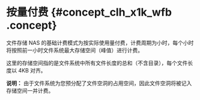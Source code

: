 # 按量付费 {#concept_clh_x1k_wfb .concept}

文件存储 NAS 的基础计费模式为按实际使用量付费，计费周期为小时，每个小时将按照前一小时文件系统最大存储空间（峰值）进行计费。

这里的存储空间指的是文件系统中所有文件长度的总和（不含目录），每个文件长度以 4KB 对齐。

**说明：** 由于文件系统为您预分配了文件空洞的占用空间，因此文件空洞将被记入存储空间一并计费。

